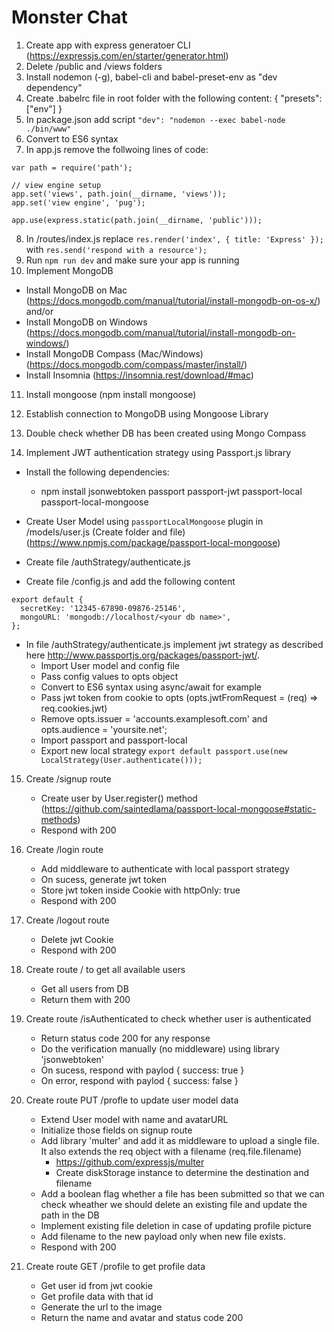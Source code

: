 # Monster Chat

1. Create app with express generatoer CLI (https://expressjs.com/en/starter/generator.html)
2. Delete /public and /views folders
3. Install nodemon (-g), babel-cli and babel-preset-env as "dev dependency"
4. Create .babelrc file in root folder with the following content:
   {
   "presets": ["env"]
   }
5. In package.json add script `"dev": "nodemon --exec babel-node ./bin/www"`
6. Convert to ES6 syntax
7. In app.js remove the follwoing lines of code:

```
var path = require('path');

// view engine setup
app.set('views', path.join(__dirname, 'views'));
app.set('view engine', 'pug');

app.use(express.static(path.join(__dirname, 'public')));

```

8. In /routes/index.js replace `res.render('index', { title: 'Express' });` with `res.send('respond with a resource');`
9. Run `npm run dev` and make sure your app is running
10. Implement MongoDB

- Install MongoDB on Mac (https://docs.mongodb.com/manual/tutorial/install-mongodb-on-os-x/) and/or
- Install MongoDB on Windows (https://docs.mongodb.com/manual/tutorial/install-mongodb-on-windows/)
- Install MongoDB Compass (Mac/Windows) (https://docs.mongodb.com/compass/master/install/)
- Install Insomnia (https://insomnia.rest/download/#mac)

11. Install mongoose (npm install mongoose)
12. Establish connection to MongoDB using Mongoose Library
13. Double check whether DB has been created using Mongo Compass

14. Implement JWT authentication strategy using Passport.js library

- Install the following dependencies:

  - npm install jsonwebtoken passport passport-jwt passport-local passport-local-mongoose

- Create User Model using `passportLocalMongoose` plugin in /models/user.js (Create folder and file) (https://www.npmjs.com/package/passport-local-mongoose)

- Create file /authStrategy/authenticate.js

- Create file /config.js and add the following content

```
export default {
  secretKey: '12345-67890-09876-25146',
  mongoURL: 'mongodb://localhost/<your db name>',
};

```

- In file /authStrategy/authenticate.js implement jwt strategy as described here http://www.passportjs.org/packages/passport-jwt/.
  - Import User model and config file
  - Pass config values to opts object
  - Convert to ES6 syntax using async/await for example
  - Pass jwt token from cookie to opts (opts.jwtFromRequest = (req) => req.cookies.jwt)
  - Remove opts.issuer = 'accounts.examplesoft.com' and opts.audience = 'yoursite.net';
  - Import passport and passport-local
  - Export new local strategy `export default passport.use(new LocalStrategy(User.authenticate()));`

15. Create /signup route

    - Create user by User.register() method (https://github.com/saintedlama/passport-local-mongoose#static-methods)
    - Respond with 200

16. Create /login route

    - Add middleware to authenticate with local passport strategy
    - On sucess, generate jwt token
    - Store jwt token inside Cookie with httpOnly: true
    - Respond with 200

17. Create /logout route

    - Delete jwt Cookie
    - Respond with 200

18. Create route / to get all available users

    - Get all users from DB
    - Return them with 200

19. Create route /isAuthenticated to check whether user is authenticated

    - Return status code 200 for any response
    - Do the verification manually (no middleware) using library 'jsonwebtoken'
    - On sucess, respond with paylod { success: true }
    - On error, respond with paylod { success: false }

20. Create route PUT /profle to update user model data

    - Extend User model with name and avatarURL
    - Initialize those fields on signup route
    - Add library 'multer' and add it as middleware to upload a single file. It also extends the req object with a filename (req.file.filename)
      - https://github.com/expressjs/multer
      - Create diskStorage instance to determine the destination and filename
    - Add a boolean flag whether a file has been submitted so that we can check wheather we should delete an existing file and update the path in the DB
    - Implement existing file deletion in case of updating profile picture
    - Add filename to the new payload only when new file exists.
    - Respond with 200

21. Create route GET /profile to get profile data
    - Get user id from jwt cookie
    - Get profile data with that id
    - Generate the url to the image
    - Return the name and avatar and status code 200
